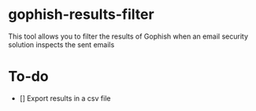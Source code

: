 # gophish-results-filter
This tool allows you to filter the results of Gophish when an email security solution inspects the sent emails

# To-do

- [] Export results in a csv file
